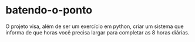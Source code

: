 # batendo-o-ponto
O projeto visa, além de ser um exercício em python, criar um sistema que informa de que horas você precisa largar para completar as 8 horas diárias.
